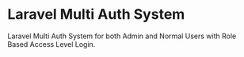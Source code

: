 # Laravel Multi Auth System
Laravel Multi Auth System for both Admin and Normal Users with Role Based Access Level Login.

